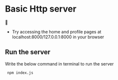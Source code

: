 # Basic Http server
 
  :electric_plug:

- Try accessing the home and profile pages at localhost:8000/127.0.0.1:8000 in your browser

## Run the server

Write the below command in terminal to run the server
 
 ```bash
  npm index.js
 ```
